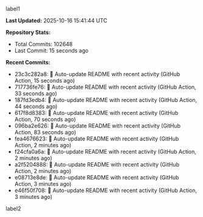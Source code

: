
label1 
<!-- ACTIVITY_START -->
**Last Updated:** 2025-10-16 15:41:44 UTC

**Repository Stats:**
- Total Commits: 102648
- Last Commit: 15 seconds ago

**Recent Commits:**
- 23c3c282a8: 🤖 Auto-update README with recent activity (GitHub Action, 15 seconds ago)
- 717736fe76: 🤖 Auto-update README with recent activity (GitHub Action, 33 seconds ago)
- 187fd3edb4: 🤖 Auto-update README with recent activity (GitHub Action, 44 seconds ago)
- 617f8d8383: 🤖 Auto-update README with recent activity (GitHub Action, 70 seconds ago)
- 096ba2e626: 🤖 Auto-update README with recent activity (GitHub Action, 83 seconds ago)
- fea4676623: 🤖 Auto-update README with recent activity (GitHub Action, 2 minutes ago)
- f24cfa0a6a: 🤖 Auto-update README with recent activity (GitHub Action, 2 minutes ago)
- a2f5204888: 🤖 Auto-update README with recent activity (GitHub Action, 2 minutes ago)
- e08713e8de: 🤖 Auto-update README with recent activity (GitHub Action, 3 minutes ago)
- e46f50f708: 🤖 Auto-update README with recent activity (GitHub Action, 3 minutes ago)
<!-- ACTIVITY_END -->

label2
